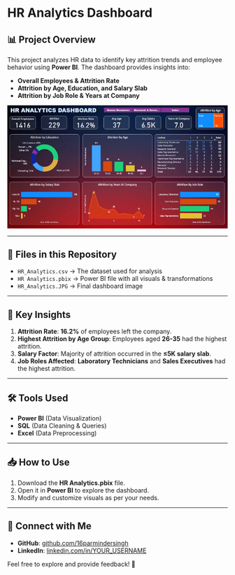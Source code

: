 # HR Analytics Dashboard

## 📊 Project Overview
This project analyzes HR data to identify key attrition trends and employee behavior using **Power BI**. The dashboard provides insights into:  
- **Overall Employees & Attrition Rate**  
- **Attrition by Age, Education, and Salary Slab**  
- **Attrition by Job Role & Years at Company**  

![HR Analytics Dashboard](HR_Analytics.JPG)

---

## 📂 Files in this Repository
- `HR_Analytics.csv` → The dataset used for analysis  
- `HR Analytics.pbix` → Power BI file with all visuals & transformations  
- `HR_Analytics.JPG` → Final dashboard image  

---

## 📌 Key Insights
1. **Attrition Rate**: **16.2%** of employees left the company.  
2. **Highest Attrition by Age Group**: Employees aged **26-35** had the highest attrition.  
3. **Salary Factor**: Majority of attrition occurred in the **≤5K salary slab**.  
4. **Job Roles Affected**: **Laboratory Technicians** and **Sales Executives** had the highest attrition.  

---

## 🛠 Tools Used
- **Power BI** (Data Visualization)  
- **SQL** (Data Cleaning & Queries)  
- **Excel** (Data Preprocessing)  

---

## 📥 How to Use
1. Download the **HR Analytics.pbix** file.  
2. Open it in **Power BI** to explore the dashboard.  
3. Modify and customize visuals as per your needs.  

---

## 🔗 Connect with Me
- **GitHub**: [github.com/16parmindersingh](https://github.com/16parmindersingh)  
- **LinkedIn**: [linkedin.com/in/YOUR_USERNAME](https://www.linkedin.com/in/YOUR_USERNAME)  

Feel free to explore and provide feedback! 🚀
